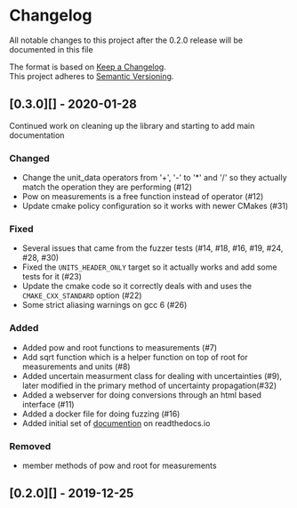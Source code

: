 # Changelog
All notable changes to this project after the 0.2.0 release will be documented in this file

The format is based on [Keep a Changelog](http://keepachangelog.com/en/1.0.0/).  
This project adheres to [Semantic Versioning](https://semver.org/spec/v2.0.0.html).

## [0.3.0][] - 2020-01-28

Continued work on cleaning up the library and starting to add main documentation
### Changed
-   Change the unit_data operators from '+', '-' to '*' and '/' so they actually match the operation they are performing (#12)
-   Pow on measurements is a free function instead of operator (#12)
-   Update cmake policy configuration so it works with newer CMakes (#31)

### Fixed
-   Several issues that came from the fuzzer tests (#14, #18, #16, #19, #24, #28, #30)
-   Fixed the `UNITS_HEADER_ONLY` target so it actually works and add some tests for it (#23)
-   Update the cmake code so it correctly deals with and uses the `CMAKE_CXX_STANDARD` option (#22)
-   Some strict aliasing warnings on gcc 6 (#26)
  
### Added
-   Added pow and root functions to measurements (#7)
-   Add sqrt function which is a helper function on top of root for measurements and units (#8)
-   Added uncertain measurment class for dealing with uncertainties (#9), later modified in the primary method of uncertainty propagation(#32)  
-   Added a webserver for doing conversions through an html based interface (#11)
-   Added a docker file for doing fuzzing (#16)
-   Added initial set of [documention](https://units.readthedocs.io/en/latest/) on readthedocs.io

### Removed
-   member methods of pow and root for measurements

## [0.2.0][] - 2019-12-25
